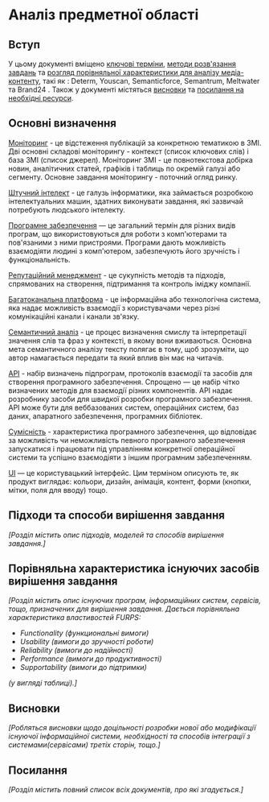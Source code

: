 # Аналіз предметної області

## Вступ

У цьому документі вміщено [ключові терміни](#основні-визначення), [методи розв'язання завдань](#підходи-та-способи-вирішення-завдання) та [розгляд порівняльної характеристики для аналізу медіа-контенту](#порівняльна-характеристика-існуючих-засобів-вирішення-завдання), такі як : Determ, Youscan, Semanticforce, Semantrum, Meltwater та Brand24     . 
Також у документі містяться [висновки](#висновки) та [посилання на необхідні ресурси](#посилання).

## Основні визначення

[Моніторинг](http://um.co.ua/14/14-3/14-38010.html) - це відстеження публікацій за конкретною тематикою в ЗМІ. Дві основні складові моніторингу - контекст (список ключових слів) і база ЗМІ (список джерел). Моніторинг ЗМІ - це повнотекстова добірка новин, аналітичних статей, графіків і таблиць по окремій галузі або сегменту. Основне завдання моніторингу - поточний огляд ринку.

[Штучний інтелект](https://uk.wikipedia.org/wiki/%D0%A8%D1%82%D1%83%D1%87%D0%BD%D0%B8%D0%B9_%D1%96%D0%BD%D1%82%D0%B5%D0%BB%D0%B5%D0%BA%D1%82) - це галузь інформатики, яка займається розробкою інтелектуальних машин, здатних виконувати завдання, які зазвичай потребують людського інтелекту.

[Програмне забезпечення](https://apeps.kpi.ua/vidi-programnoho-zabezpechenia) — це загальний термін для різних видів програм, що використовуються для роботи з комп'ютерами та пов'язаними з ними пристроями. Програми дають можливість взаємодіяти людині з комп'ютером, забезпечують його зручність і функціональність.

[Репутаційний менеджмент](https://avtovsamare.ru/uk/reputacionnyi-menedzhment-ponyatie-i-celi-osnovnye-problemy/) - це сукупність методів та підходів, спрямованих на створення, підтримання та контроль іміджу компанії.

[Багатоканальна платформа](https://shorturl.at/rsER0) - це інформаційна або технологічна система, яка надає можливість взаємодії з користувачами через різні комунікаційні канали і канали зв'язку.

[Семантичний аналіз](https://site-line.com.ua/semantichnij-analiz-tekstu-shcho-tse-take) - це процес визначення смислу та інтерпретації значення слів та фраз у контексті, в якому вони вживаються. Основна мета семантичного аналізу тексту полягає в тому, щоб зрозуміти, що автор намагається передати та який вплив він має на читачів.

[API](https://shorturl.at/mpFNR) - набір визначень підпрограм, протоколів взаємодії та засобів для створення програмного забезпечення. Спрощено — це набір чітко визначених методів для взаємодії різних компонентів. API надає розробнику засоби для швидкої розробки програмного забезпечення. API може бути для веббазованих систем, операційних систем, баз даних, апаратного забезпечення, програмних бібліотек.

[Сумісність](https://shorturl.at/aqELW) -  характеристика програмного забезпечення, що відповідає за можливість чи неможливість певного програмного забезпечення запускатися і працювати під управлінням конкретної операційної системи та успішно взаємодіяти з іншим програмним забезпеченням.

[UI](https://prjctr.com/mag/uxui-questions) — це користувацький інтерфейс. Цим терміном описують те, як продукт виглядає: кольори, дизайн, анімація, контент, форми (кнопки, мітки, поля для вводу) тощо.

## Підходи та способи вирішення завдання

*[Розділ містить опис підходів, моделей та способів вирішення завдання.]*

## Порівняльна характеристика існуючих засобів вирішення завдання

*[Розділ містить опис існуючих програм, інформаційних систем, сервісів, тощо, призначених для вирішення 
завдання. Дається порівняльна характеристика властивостей FURPS:*
- *Functionality (функциональні вимоги)*
- *Usability (вимоги до зручності роботи)*
- *Reliability (вимоги до надійності)*
- *Performance (вимоги до продуктивності)*
- *Supportability (вимоги до підтримки)*

 *(у вигляді таблиці).]*

## Висновки

*[Робляться висновки щодо доцільності розробки нової або модифікації існуючої інформаційної системи, необхідності та способів інтеграції з системами(сервісами) третіх сторін, тощо.]*

## Посилання

*[Розділ містить повний список всіх документів, про які згадується.]*
